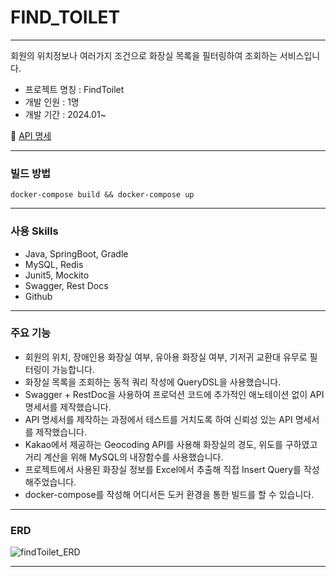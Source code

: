 # FIND_TOILET

---

회원의 위치정보나 여러가지 조건으로 화장실 목록을 필터링하여 조회하는 서비스입니다.

- 프로젝트 명칭 : FindToilet
- 개발 인원 : 1명
- 개발 기간 : 2024.01~

📄 [API 명세](https://www.notion.so/d0ef1bdd0bfd4aa8bae448e0eab95326?pvs=21)

---

### 빌드 방법

```docker
docker-compose build && docker-compose up
```

---

### 사용 Skills

- Java, SpringBoot, Gradle
- MySQL, Redis
- Junit5, Mockito
- Swagger, Rest Docs
- Github

---

### 주요 기능

- 회원의 위치, 장애인용 화장실 여부, 유아용 화장실 여부, 기저귀 교환대 유무로 필터링이 가능합니다.
- 화장실 목록을 조회하는 동적 쿼리 작성에 QueryDSL을 사용했습니다.
- Swagger + RestDoc을 사용하여 프로덕션 코드에 추가적인 애노테이션 없이 API 명세서를 제작했습니다.
- API 명세서를 제작하는 과정에서 테스트를 거치도록 하여 신뢰성 있는 API 명세서를 제작했습니다.
- Kakao에서 제공하는 Geocoding API를 사용해 화장실의 경도, 위도를 구하였고 거리 계산을 위해 MySQL의 내장함수를 사용했습니다.
- 프로젝트에서 사용된 화장실 정보를 Excel에서 추출해 직접 Insert Query를 작성해주었습니다.
- docker-compose를 작성해 어디서든 도커 환경을 통한 빌드를 할 수 있습니다.

---

### ERD

![findToilet_ERD](https://github.com/hankyu0301/findToilet/assets/77604789/5422d140-869c-41dc-aa5e-55b4f2f8f3bb)


---
